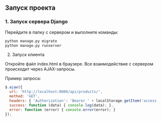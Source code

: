 ## Запуск проекта

### 1. Запуск сервера Django

Перейдите в папку с сервером и выполните команды:

```bash
python manage.py migrate
python manage.py runserver
```

2. Запуск клиента

Откройте файл index.html в браузере. Все взаимодействие с сервером происходит через AJAX-запросы.
<p>Пример запроса:

```javascript
$.ajax({
  url: 'http://localhost:8000/api/products/',
  method: 'GET',
  headers: { 'Authorization': 'Bearer ' + localStorage.getItem('access') },
  success: function (data) { console.log(data); },
  error: function (error) { console.error(error); }
});
```